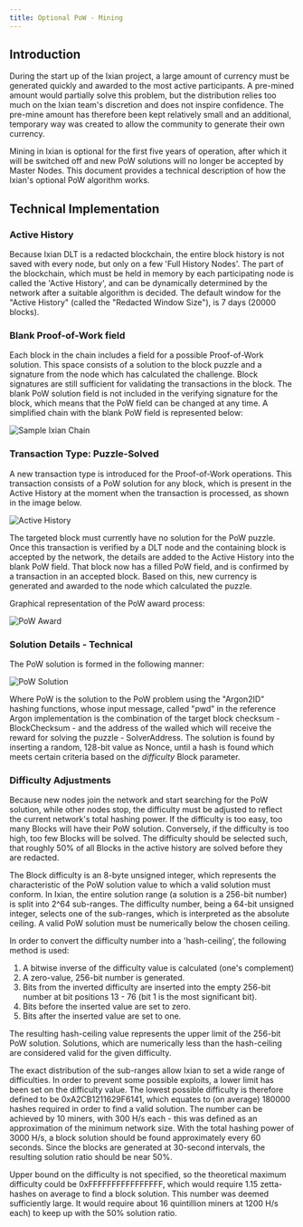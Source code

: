```yaml
---
title: Optional PoW - Mining
---
```


## Introduction

During the start up of the Ixian project, a large amount of currency must be generated quickly and awarded to the most active participants. A pre-mined amount would partially solve this problem, but the distribution relies too much on the Ixian team's discretion and does not inspire confidence. The pre-mine amount has therefore been kept relatively small and an additional, temporary way was created to allow the community to generate their own currency.

Mining in Ixian is optional for the first five years of operation, after which it will be switched off and new PoW solutions will no longer be accepted by Master Nodes. This document provides a technical description of how the Ixian's optional PoW algorithm works.


## Technical Implementation

### Active History
Because Ixian DLT is a redacted blockchain, the entire block history is not saved with every node, but only on a few 'Full History Nodes'. The part
of the blockchain, which must be held in memory by each participating node is called the 'Active History', and can be dynamically determined by
the network after a suitable algorithm is decided. The default window for the "Active History" (called the "Redacted Window Size"), is 7 days
(20000 blocks).


### Blank Proof-of-Work field
Each block in the chain includes a field for a possible Proof-of-Work solution. This space consists of a solution to the block puzzle and a
signature from the node which has calculated the challenge.
Block signatures are still sufficient for validating the transactions in the block. The blank PoW solution field is not included in the
verifying signature for the block, which means that the PoW field can be changed at any time.
A simplified chain with the blank PoW field is represented below:

![Sample Ixian Chain](https://projectixian.github.io/assets/images/hpow_image1.png)


### Transaction Type: Puzzle-Solved
A new transaction type is introduced for the Proof-of-Work operations. This transaction consists of a PoW solution for any block, which is
present in the Active History at the moment when the transaction is processed, as shown in the image below.

![Active History](https://projectixian.github.io/assets/images/hpow_image2.png)

The targeted block must currently have no solution for the PoW puzzle. 
Once this transaction is verified by a DLT node and the containing block is accepted by the network, the details are added to the Active History
into the blank PoW field. That block now has a filled PoW field, and is confirmed by a transaction in an accepted block. Based on this, new
currency is generated and awarded to the node which calculated the puzzle.

Graphical representation of the PoW award process:

![PoW Award](https://projectixian.github.io/assets/images/hpow_image3.png)


### Solution Details - Technical
The PoW solution is formed in the following manner:

![PoW Solution](https://projectixian.github.io/assets/images/hpow_d1.png)

Where PoW is the solution to the PoW problem using the "Argon2ID" hashing functions, whose input message, called "pwd" in the reference Argon
implementation is the combination of the target block checksum - BlockChecksum - and the address of the walled which will receive the reward for
solving the puzzle - SolverAddress.
The solution is found by inserting a random, 128-bit value as Nonce, until a hash is found which meets certain criteria based on the _difficulty_
Block parameter.


### Difficulty Adjustments
Because new nodes join the network and start searching for the PoW solution, while other nodes stop, the difficulty must be adjusted to reflect the
current network's total hashing power. If the difficulty is too easy, too many Blocks will have their PoW solution. Conversely, if the difficulty
is too high, too few Blocks will be solved.
The difficulty should be selected such, that roughly 50% of all Blocks in the active history are solved before they are redacted.

The Block difficulty is an 8-byte unsigned integer, which represents the characteristic of the PoW solution value to which a valid solution must
conform. In Ixian, the entire solution range (a solution is a 256-bit number) is split into 2^64 sub-ranges. The difficulty number, being a 64-bit
unsigned integer, selects one of the sub-ranges, which is interpreted as the absolute ceiling.
A valid PoW solution must be numerically below the chosen ceiling.


In order to convert the difficulty number into a 'hash-ceiling', the following method is used:
1. A bitwise inverse of the difficulty value is calculated (one's complement)
2. A zero-value, 256-bit number is generated.
3. Bits from the inverted difficulty are inserted into the empty 256-bit number at bit positions 13 - 76 (bit 1 is the most significant bit).
4. Bits before the inserted value are set to zero.
5. Bits after the inserted value are set to one.

The resulting hash-ceiling value represents the upper limit of the 256-bit PoW solution. Solutions, which are numerically less than the
hash-ceiling are considered valid for the given difficulty.

The exact distribution of the sub-ranges allow Ixian to set a wide range of difficulties. In order to prevent some possible exploits, a lower
limit has been set on the difficulty value.
The lowest possible difficulty is therefore defined to be 0xA2CB1211629F6141, which equates to (on average) 180000 hashes required in order to
find a valid solution. The number can be achieved by 10 miners, with 300 H/s each - this was defined as an approximation of the minimum network
size. With the total hashing power of 3000 H/s, a block solution should be found approximately every 60 seconds.
Since the blocks are generated at 30-second intervals, the resulting solution ratio should be near 50%.

Upper bound on the difficulty is not specified, so the theoretical maximum difficulty could be 0xFFFFFFFFFFFFFFFF, which would require 1.15 
zetta-hashes on average to find a block solution. This number was deemed sufficiently large. It would require about 16 quintillion miners at 
1200 H/s each) to keep up with the 50% solution ratio.
